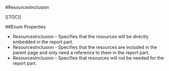 #ResourcesInclusion

[[TOC]]

##Enum Properties 

* ResourcesInclusion -  Specifies that the resources will be directly embedded in the report part. 
* ResourcesInclusion -  Specifies that the resources are included in the parent page and only need a reference to them in the report part. 
* ResourcesInclusion -  Specifies that resources will not be needed for the report part. 